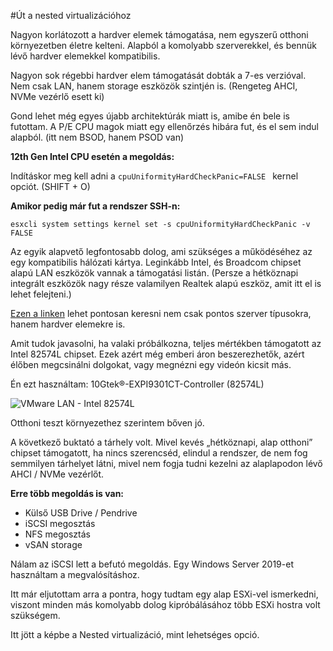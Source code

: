 #Út a nested virtualizációhoz

Nagyon korlátozott a hardver elemek támogatása, nem egyszerű otthoni környezetben életre kelteni. Alapból a komolyabb szerverekkel, és bennük lévő hardver elemekkel kompatibilis.

Nagyon sok régebbi hardver elem támogatását dobták a 7-es verzióval. Nem csak LAN, hanem storage eszközök szintjén is. (Rengeteg AHCI, NVMe vezérlő esett ki)

Gond lehet még egyes újabb architektúrák miatt is, amibe én bele is futottam. A P/E CPU magok miatt egy ellenőrzés hibára fut, és el sem indul alapból. (itt nem BSOD, hanem PSOD van)

**12th Gen Intel CPU esetén a megoldás:**

Indításkor meg kell adni a  ```cpuUniformityHardCheckPanic=FALSE ``` kernel opciót. (SHIFT + O)

**Amikor pedig már fut a rendszer SSH-n:**

 ```esxcli system settings kernel set -s cpuUniformityHardCheckPanic -v FALSE ```

Az egyik alapvető legfontosabb dolog, ami szükséges a működéséhez az egy kompatibilis hálózati kártya. Leginkább Intel, és Broadcom chipset alapú LAN eszközök vannak a támogatási listán. (Persze a hétköznapi integrált eszközök nagy része valamilyen Realtek alapú eszköz, amit itt el is lehet felejteni.)

<a href="https://www.vmware.com/resources/compatibility/search.php?deviceCategory=io" target="_blank">Ezen a linken</a> lehet pontosan keresni nem csak pontos szerver típusokra, hanem hardver elemekre is.

Amit tudok javasolni, ha valaki próbálkozna, teljes mértékben támogatott az Intel 82574L chipset. Ezek azért még emberi áron beszerezhetők, azért élőben megcsinálni dolgokat, vagy megnézni egy videón kicsit más.

Én ezt használtam: 10Gtek®-EXPI9301CT-Controller (82574L)

![VMware LAN - Intel 82574L](images/vmware_lan.jpg)

Otthoni teszt környezethez szerintem bőven jó.

A következő buktató a tárhely volt. Mivel kevés „hétköznapi, alap otthoni” chipset támogatott, ha nincs szerencséd, elindul a rendszer, de nem fog semmilyen tárhelyet látni, mivel nem fogja tudni kezelni az alaplapodon lévő AHCI / NVMe vezérlőt.

**Erre több megoldás is van:**

- Külső USB Drive / Pendrive
- iSCSI megosztás
- NFS megosztás
- vSAN storage

Nálam az iSCSI lett a befutó megoldás. Egy Windows Server 2019-et használtam a megvalósításhoz.

Itt már eljutottam arra a pontra, hogy tudtam egy alap ESXi-vel ismerkedni, viszont minden más komolyabb dolog kipróbálásához több ESXi hostra volt szükségem.

Itt jött a képbe a Nested virtualizáció, mint lehetséges opció.